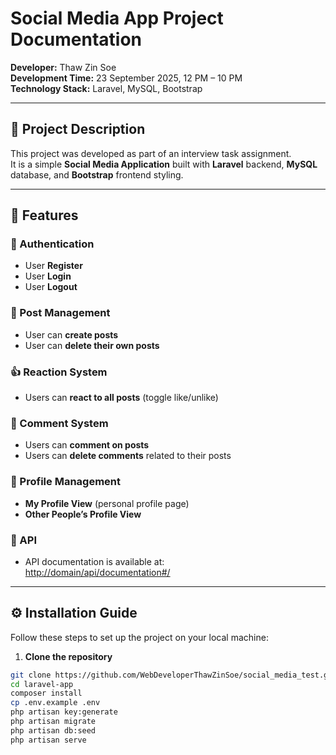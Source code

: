 # Social Media App Project Documentation

**Developer:** Thaw Zin Soe  
**Development Time:** 23 September 2025, 12 PM – 10 PM  
**Technology Stack:** Laravel, MySQL, Bootstrap  

---

## 📌 Project Description
This project was developed as part of an interview task assignment.  
It is a simple **Social Media Application** built with **Laravel** backend, **MySQL** database, and **Bootstrap** frontend styling.

---

## 🚀 Features

### 🔐 Authentication
- User **Register**
- User **Login**
- User **Logout**

### 📝 Post Management
- User can **create posts**
- User can **delete their own posts**

### 👍 Reaction System
- Users can **react to all posts** (toggle like/unlike)

### 💬 Comment System
- Users can **comment on posts**
- Users can **delete comments** related to their posts

### 👤 Profile Management
- **My Profile View** (personal profile page)
- **Other People’s Profile View**

### 📡 API
- API documentation is available at:  
  [http://domain/api/documentation#/](http://domain/api/documentation#/)

---

## ⚙️ Installation Guide

Follow these steps to set up the project on your local machine:

1. **Clone the repository**
```bash
git clone https://github.com/WebDeveloperThawZinSoe/social_media_test.git
cd laravel-app
composer install
cp .env.example .env
php artisan key:generate
php artisan migrate
php artisan db:seed
php artisan serve
